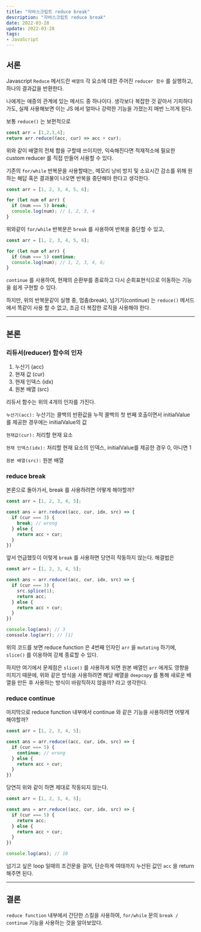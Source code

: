 ```yaml
---
title: "자바스크립트 reduce break"
description: "자바스크립트 reduce break"
date: 2022-03-28
update: 2022-03-28
tags:
- JavaScript
---
```


## 서론

Javascript `Reduce` 메서드란 `배열의` 각 요소에 대한 주어진 `reducer 함수` 를 실행하고,
하나의 결과값을 반환한다.

나에게는 애증의 관계에 있는 메서드 중 하나이다. 생각보다 복잡한 것 같아서 기피하다가도,
실제 사용해보면 이는 JS 에서 얼마나 강력한 기능을 가졌는지 매번 느끼게 된다.

보통 `reduce()` 는 보편적으로 

```js
const arr = [1,2,3,4];
return arr.reduce((acc, cur) => acc + cur);
```

위와 같이 배열의 전체 합을 구할때 쓰이지만, 익숙해진다면 적재적소에 필요한 custom reducer 를 직접
만들어 사용할 수 있다.

기존의 `for/while` 반복문을 사용할때는, 메모리 낭비 방지 및 소요시간 감소를 위해 원하는 해답 혹은 결과물이 나오면
반복을 중단해야 한다고 생각한다.

```js
const arr = [1, 2, 3, 4, 5, 6];

for (let num of arr) {
  if (num === 5) break;
  console.log(num); // 1, 2, 3, 4
}
```

위와같이 `for/while` 반복문은 `break` 를 사용하여 반복을 중단할 수 있고,

```js
const arr = [1, 2, 3, 4, 5, 6];

for (let num of arr) {
  if (num === 5) continue;
  console.log(num); // 1, 2, 3, 4, 6;
}
```

`continue` 를 사용하여, 현재의 순환부를 종료하고 다시 순회표현식으로 이동하는 기능을 쉽게 구현할 수 있다.


하지만, 위의 반복문같이 실행 중, 멈춤(break), 넘기기(continue) 는 `reduce()` 메서드에서 똑같이 사용 할 수 없고, 조금 더
복잡한 로직을 사용해야 한다.

---

## 본론

### 리듀서(reducer) 함수의 인자

1. 누산기 (acc)
2. 현재 값 (cur)
3. 현재 인덱스 (idx)
4. 원본 배열 (src)

리듀서 함수는 위의 4개의 인자를 가진다.

`누산기(acc):` 누산기는 콜백의 반환값을 누적
콜백의 첫 번째 호출이면서 initialValue를 제공한 경우에는 initialValue의 값

`현재값(cur):` 처리할 현재 요소

`현재 인덱스(idx):` 처리할 현재 요소의 인덱스, initialValue를 제공한 경우 0, 아니면 1

`원본 배열(src):` 원본 배열

### reduce break

본론으로 돌아가서, break 를 사용하려면 어떻게 해야할까?

```js
const arr = [1, 2, 3, 4, 5];

const ans = arr.reduce((acc, cur, idx, src) => {
  if (cur === 3) {
    break; // wrong
  } else {
    return acc + cur;
  }
})
```

앞서 언급했듯이 이렇게 `break` 를 사용하면 당연히 작동하지 않는다. 해결법은

```js
const arr = [1, 2, 3, 4, 5];

const ans = arr.reduce((acc, cur, idx, src) => {
  if (cur === 3) {
    src.splice(1);
    return acc;
  } else {
    return acc + cur;
  }
})

console.log(ans); // 3
conssole.log(arr); // [1]
```

위의 코드를 보면 reduce function 은 4번째 인자인 `arr` 을 `mutating` 하기에,
`slice()` 를 이용하여 강제 종료할 수 있다.

하지만 여기에서 문제점은 `slice()` 를 사용하게 되면 원본 배열인 `arr` 에게도 영향을 미치기 때문에, 
위와 같은 방식을 사용하려면 해당 배열을 `deepcopy` 를 통해 새로운 배열을 만든 후 사용하는 방식이 바람직하지 않을까? 라고 생각한다.

### reduce continue

마지막으로 reduce function 내부에서 continue 와 같은 기능을 사용하려면 어떻게 해야할까?

```js
const arr = [1, 2, 3, 4, 5];

const ans = arr.reduce((acc, cur, idx, src) => {
  if (cur === 5) {
    continue; // wrong
  } else {
    return acc + cur;
  }
})
```

당연히 위와 같이 하면 제대로 작동되지 않는다.

```js
const arr = [1, 2, 3, 4, 5];

const ans = arr.reduce((acc, cur, idx, src) => {
  if (cur === 5) {
    return acc;
  } else {
    return acc + cur;
  }
})

console.log(ans); // 10  
```

넘기고 싶은 loop 일때의 조건문을 걸어, 단순하게 여태까지 누산된 값인 `acc` 을 return 해주면 된다.

---

## 결론

`reduce function` 내부에서 간단한 스킬을 사용하여, `for/while` 문의 `break / continue` 기능을 사용하는 것을 알아보았다.

